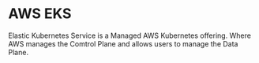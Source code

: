 # AWS EKS

Elastic Kubernetes Service is a Managed AWS Kubernetes offering. Where AWS manages the Comtrol Plane and allows users to manage the Data Plane.
